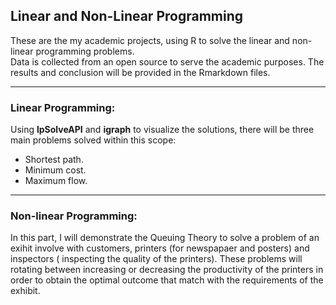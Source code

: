 ## Linear and Non-Linear Programming
These are the my academic projects, using R to solve the linear and non-linear programming problems.  
Data is collected from an open source to serve the academic purposes.
The results and conclusion will be provided in the Rmarkdown files.

---
### Linear Programming:
Using **lpSolveAPI** and **igraph** to visualize the solutions, there will be three main problems solved within this scope:  
- Shortest path.
- Minimum cost.
- Maximum flow. 

---
### Non-linear Programming:
In this part, I will demonstrate the Queuing Theory to solve a problem of an exihit involve with customers, printers (for newspapaer and posters) and inspectors ( inspecting the quality of the printers). These problems will rotating between increasing or decreasing the productivity of the printers in order to obtain the optimal outcome that match with the requirements of the exhibit.  
